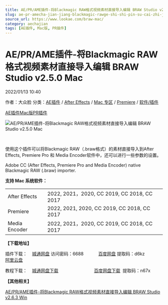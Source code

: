 ```yaml
---
title: AE/PR/AME插件-将Blackmagic RAW格式视频素材直接导入编辑 BRAW Studio v2.5.0 Mac
slug: ae-pr-amecha-jian-jiang-blackmagic-rawge-shi-shi-pin-su-cai-zhi-jie-dao-ru-bian-ji-braw-studio-v2-5-0-mac
source_url: https://www.lookae.com/braw-mac/
category: aechajian
tags: [AE插件, Mac版, PR插件]
---
```

# AE/PR/AME插件-将Blackmagic RAW格式视频素材直接导入编辑 BRAW Studio v2.5.0 Mac

2022/01/13 10:40

作者：大众脸
分类：[AE插件](https://www.lookae.com/after-effects/aechajian/) / [After Effects](https://www.lookae.com/after-effects/) / [Mac 专区](https://www.lookae.com/mac-osx/) / [Premiere](https://www.lookae.com/qitarjcj/premierezy/) / [软件/插件](https://www.lookae.com/qitarjcj/)

[AE插件](https://www.lookae.com/tag/ae%e6%8f%92%e4%bb%b6/)[Mac版](https://www.lookae.com/tag/mac%e7%89%88/)[PR插件](https://www.lookae.com/tag/pr%e6%8f%92%e4%bb%b6/)

![AE/PR/AME插件-将Blackmagic RAW格式视频素材直接导入编辑 BRAW Studio v2.5.0 Mac](https://www.lookae.com/wp-content/uploads/2022/01/BRAW-Studio-V2-MAC.jpg "AE/PR/AME插件-将Blackmagic RAW格式视频素材直接导入编辑 BRAW Studio v2.5.0 Mac-LookAE.com")

[﻿﻿﻿](https://cloud.video.taobao.com//play/u/705956171/p/1/e/6/t/1/293345322093.mp4)

使用这个插件可以将Blackmagic RAW（.braw格式）的素材直接导入到After Effects, Premiere Pro 和 Media Encoder软件中，还可以进行一些参数的设置。

Adobe CC (After Effects, Premiere Pro and Media Encoder) native Blackmagic RAW (.braw) importer.

**支持 Mac 系统软件：**

|  |  |
| --- | --- |
| After Effects | 2022, 2021，2020, CC 2019, CC 2018, CC 2017 |
| Premiere | 2022, 2021, 2020, CC 2019, CC 2018, CC 2017 |
| Media Encoder | 2022, 2021，2020, CC 2019, CC 2018, CC 2017 |

**【下载地址】**

插件下载：    [城通网盘](https://url70.ctfile.com/f/2827370-536266947-a12ee4) 访问密码：6688            [百度网盘](https://pan.baidu.com/s/1mLsrptqmGJJWTVWp3i78ww?pwd=d6kz) 提取码：d6kz             [阿里云盘](https://www.aliyundrive.com/s/8LCavJegr4L)

教程下载：    [城通网盘下载](https://lookae.ctfile.com/fs/680462-362734692)                             [百度网盘下载](https://pan.baidu.com/s/1kqZ5h2YeALqDkNU2-f2fZg)  提取码：n67x

**【其他相关】**

[AE/PR/AME插件-将Blackmagic RAW格式视频素材直接导入编辑 BRAW Studio v2.6.3 Win](https://www.lookae.com/braw-263/)
